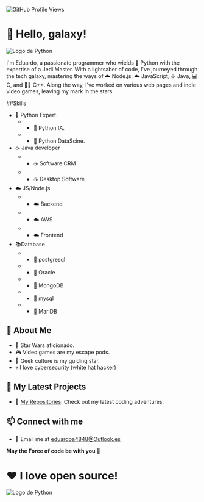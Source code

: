 ![GitHub Profile Views](https://komarev.com/ghpvc/?username=EduardoMartinez68&color=2685BF)

# 👋 Hello, galaxy!
![Logo de Python](https://www.python.org/static/community_logos/python-logo.png)  

I'm Eduardo, a passionate programmer who wields 🐍 Python with the expertise of a Jedi Master. With a lightsaber of code, I've journeyed through the tech galaxy, mastering the ways of ☁️ Node.js, ☁️ JavaScript, ☕ Java, 💻 C, and 👨‍💻 C++. Along the way, I've worked on various web pages and indie video games, leaving my mark in the stars.

##Skills
- 🐍 Python Expert.
  - - 🐍 Python IA.
  - - 🐍 Python DataScine.
- ☕ Java developer
  - - ☕ Software CRM
  - - ☕ Desktop Software
- ☁️ JS/Node.js
  - - ☁️ Backend
  - - ☁️ AWS
  - - ☁️ Frontend
- 📚Database 
  - - 🐘 postgresql
  - - 🔴 Oracle
  - - 🍃 MongoDB
  - - 📙 mysql
  - - 📙 MariDB

## 🌌 About Me
- 🌠 Star Wars aficionado.
- 🎮 Video games are my escape pods.
- 🚀 Geek culture is my guiding star.
- 💀 I love cybersecurity (white hat hacker)
  
## 🚀 My Latest Projects

- 📁 [My Repositories](https://github.com/EduardoMartinez68?tab=repositories): Check out my latest coding adventures.

## 📫 Connect with me

- 📧 Email me at eduardoa4848@Outlook.es

**May the Force of code be with you** 🌌  
# ❤️ I love open source!  

![Logo de Python](https://www.python.org/static/community_logos/python-logo.png)
